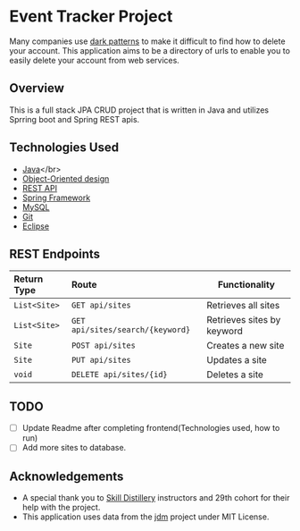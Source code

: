 # Event Tracker Project 

Many companies use [dark patterns](https://www.darkpatterns.org/) to make it difficult to find how to delete your account. This application aims to be a directory of urls to enable you to easily delete your account from web services.

## Overview

This is a full stack JPA CRUD project that is written in Java and utilizes Sprring boot and Spring REST apis.

## Technologies Used

* [Java](https://en.wikipedia.org/wiki/Java_)</br>
* [Object-Oriented design](https://stackabuse.com/object-oriented-design-principles-in-java)</br>
* [REST API](https://en.wikipedia.org/wiki/Representational_state_transfer)<br>
* [Spring Framework](https://en.wikipedia.org/wiki/Spring_Framework#Spring_Boot)<br>
* [MySQL](https://www.mysql.com/)</br>
* [Git](https://git-scm.com/)</br>
* [Eclipse](https://www.eclipse.org/ide/)</br>

## REST Endpoints

| Return Type   | Route                           | Functionality              |
|:--------------|:--------------------------------|----------------------------|
|`List<Site>`   | `GET api/sites`                 | Retrieves all sites        |
|`List<Site>`   | `GET api/sites/search/{keyword}`| Retrieves sites by keyword |
|`Site`         | `POST api/sites`                | Creates a new site         |
|`Site`         | `PUT api/sites`                 | Updates a site             |
|`void`         | `DELETE api/sites/{id}`         | Deletes a site             |

## TODO
- [ ] Update Readme after completing frontend(Technologies used, how to run)
- [ ] Add more sites to database.

## Acknowledgements
* A special thank you to [Skill Distillery](https://www.skilldistillery.com/) instructors and 29th cohort for their help with the project.<br>
* This application uses data from the [jdm](https://github.com/jdm-contrib/jdm) project under MIT License.

